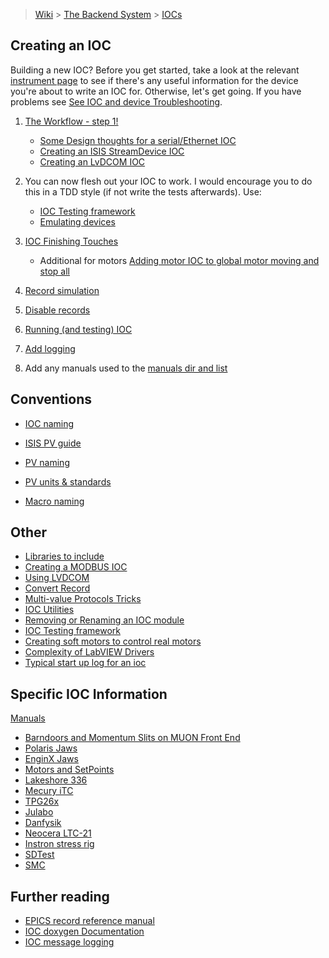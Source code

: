 > [Wiki](Home) > [The Backend System](The-Backend-System) > [IOCs](IOCs)

## Creating an IOC ##
Building a new IOC? Before you get started, take a look at the relevant [instrument page](https://github.com/ISISComputingGroup/IBEX/wiki) to see if there's any useful information for the device you're about to write an IOC for. Otherwise, let's get going. If you have problems see [See IOC and device Troubleshooting](IOC-And-Device-Trouble-Shooting).

1. [The Workflow - step 1!](Creating-an-IOC-Workflow)
    * [Some Design thoughts for a serial/Ethernet IOC](Some-Design-thoughts-for-a-serial-or-Ethernet-IOC)
    * [Creating an ISIS StreamDevice IOC](Creating-an-ISIS-StreamDevice-IOC)
    * [Creating an LvDCOM IOC](Creating-IOC-wrapper-VI)
1. You can now flesh out your IOC to work. I would encourage you to do this in a TDD style (if not write the tests afterwards). Use:
    * [IOC Testing framework](IOC-Testing-Framework)
    * [Emulating devices](Emulating-Devices)

1. [IOC Finishing Touches](IOC-Finishing-Touches)
    * Additional for motors [Adding motor IOC to global motor moving and stop all](/Adding-motor-IOC-to-global-motor-moving-and-stop-all)

1. [Record simulation](Record-Simulation)

1. [Disable records](Disable-records)

1. [Running (and testing) IOC](Running-IOCs)

1. [Add logging](Logging-from-the-archive)

1. Add any manuals used to the [manuals dir and list](Manuals)

## Conventions

* [IOC naming](IOC-Naming)

* [ISIS PV guide](ISIS-PV-Guide)

* [PV naming](PV-Naming)

* [PV units & standards](https://github.com/ISISComputingGroup/ibex_developers_manual/wiki/PV-Units-&-Standards)

* [Macro naming](Macro-Naming)

## Other

* [Libraries to include](IOC-Libraries-to-include-with-order)
* [Creating a MODBUS IOC](MODBUS-IOC) 
* [Using LVDCOM](Using-LVDCOM)
* [Convert Record](convert-record)
* [Multi-value Protocols Tricks](Multi-value-Protocols)
* [IOC Utilities](IOC-Utilities)
* [Removing or Renaming an IOC module ](Removing-or-Renaming-IOC-module)
* [IOC Testing framework](IOC-Testing-Framework)
* [Creating soft motors to control real motors](Creating-soft-motors-to-control-real-motors)
* [Complexity of LabVIEW Drivers](Complexity-of-LabVIEW-Drivers)
* [Typical start up log for an ioc](IOC-Start-Example)
## Specific IOC Information

[Manuals](Manuals)

* [Barndoors and Momentum Slits on MUON Front End](Barndoors-and-Momentum-Slits-on-MUON-Front-End)
* [Polaris Jaws](Polaris-Jaws)
* [EnginX Jaws](EnginX-Jaws)
* [Motors and SetPoints](Motor-SetPoints)
* [Lakeshore 336](Lakeshore336)
* [Mecury iTC](MercuryiTC)
* [TPG26x](TPG26x)
* [Julabo](Julabo)
* [Danfysik](Danfysik)
* [Neocera LTC-21](Neocera-LTC-21)
* [Instron stress rig](Instron-stress-rig)
* [SDTest](SDTest)
* [SMC](SMC)

## Further reading ##

* [EPICS record reference manual](http://www.aps.anl.gov/epics/EpicsDocumentation/AppDevManuals/RecordRef/Recordref-1.html)
* [IOC doxygen Documentation](http://epics.isis.rl.ac.uk/doxygen/main/)
* [IOC message logging](Ioc-message-logging)